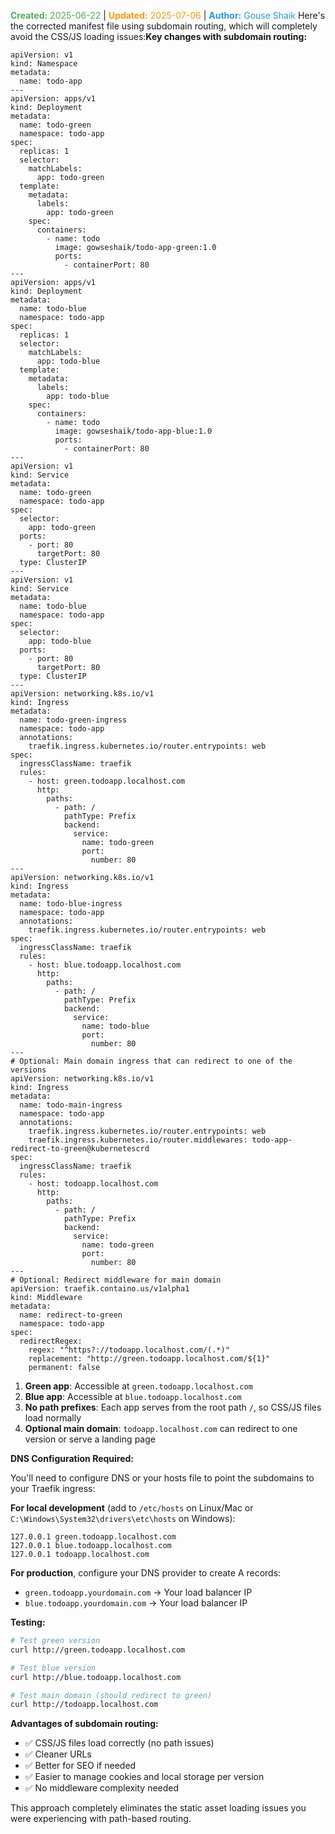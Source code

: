 <span style="color:#4caf50;"><b>Created:</b> 2025-06-22</span> | <span style="color:#ff9800;"><b>Updated:</b> 2025-07-06</span> | <span style="color:#2196f3;"><b>Author:</b> Gouse Shaik</span>
Here's the corrected manifest file using subdomain routing, which will completely avoid the CSS/JS loading issues:**Key changes with subdomain routing:**

```
apiVersion: v1
kind: Namespace
metadata:
  name: todo-app
---
apiVersion: apps/v1
kind: Deployment
metadata:
  name: todo-green
  namespace: todo-app
spec:
  replicas: 1
  selector:
    matchLabels:
      app: todo-green
  template:
    metadata:
      labels:
        app: todo-green
    spec:
      containers:
        - name: todo
          image: gowseshaik/todo-app-green:1.0
          ports:
            - containerPort: 80
---
apiVersion: apps/v1
kind: Deployment
metadata:
  name: todo-blue
  namespace: todo-app
spec:
  replicas: 1
  selector:
    matchLabels:
      app: todo-blue
  template:
    metadata:
      labels:
        app: todo-blue
    spec:
      containers:
        - name: todo
          image: gowseshaik/todo-app-blue:1.0
          ports:
            - containerPort: 80
---
apiVersion: v1
kind: Service
metadata:
  name: todo-green
  namespace: todo-app
spec:
  selector:
    app: todo-green
  ports:
    - port: 80
      targetPort: 80
  type: ClusterIP
---
apiVersion: v1
kind: Service
metadata:
  name: todo-blue
  namespace: todo-app
spec:
  selector:
    app: todo-blue
  ports:
    - port: 80
      targetPort: 80
  type: ClusterIP
---
apiVersion: networking.k8s.io/v1
kind: Ingress
metadata:
  name: todo-green-ingress
  namespace: todo-app
  annotations:
    traefik.ingress.kubernetes.io/router.entrypoints: web
spec:
  ingressClassName: traefik
  rules:
    - host: green.todoapp.localhost.com
      http:
        paths:
          - path: /
            pathType: Prefix
            backend:
              service:
                name: todo-green
                port:
                  number: 80
---
apiVersion: networking.k8s.io/v1
kind: Ingress
metadata:
  name: todo-blue-ingress
  namespace: todo-app
  annotations:
    traefik.ingress.kubernetes.io/router.entrypoints: web
spec:
  ingressClassName: traefik
  rules:
    - host: blue.todoapp.localhost.com
      http:
        paths:
          - path: /
            pathType: Prefix
            backend:
              service:
                name: todo-blue
                port:
                  number: 80
---
# Optional: Main domain ingress that can redirect to one of the versions
apiVersion: networking.k8s.io/v1
kind: Ingress
metadata:
  name: todo-main-ingress
  namespace: todo-app
  annotations:
    traefik.ingress.kubernetes.io/router.entrypoints: web
    traefik.ingress.kubernetes.io/router.middlewares: todo-app-redirect-to-green@kubernetescrd
spec:
  ingressClassName: traefik
  rules:
    - host: todoapp.localhost.com
      http:
        paths:
          - path: /
            pathType: Prefix
            backend:
              service:
                name: todo-green
                port:
                  number: 80
---
# Optional: Redirect middleware for main domain
apiVersion: traefik.containo.us/v1alpha1
kind: Middleware
metadata:
  name: redirect-to-green
  namespace: todo-app
spec:
  redirectRegex:
    regex: "^https?://todoapp.localhost.com/(.*)"
    replacement: "http://green.todoapp.localhost.com/${1}"
    permanent: false
```

1. **Green app**: Accessible at `green.todoapp.localhost.com`
2. **Blue app**: Accessible at `blue.todoapp.localhost.com`
3. **No path prefixes**: Each app serves from the root path `/`, so CSS/JS files load normally
4. **Optional main domain**: `todoapp.localhost.com` can redirect to one version or serve a landing page

**DNS Configuration Required:**

You'll need to configure DNS or your hosts file to point the subdomains to your Traefik ingress:

**For local development** (add to `/etc/hosts` on Linux/Mac or `C:\Windows\System32\drivers\etc\hosts` on Windows):

```
127.0.0.1 green.todoapp.localhost.com
127.0.0.1 blue.todoapp.localhost.com
127.0.0.1 todoapp.localhost.com
```

**For production**, configure your DNS provider to create A records:

- `green.todoapp.yourdomain.com` → Your load balancer IP
- `blue.todoapp.yourdomain.com` → Your load balancer IP

**Testing:**

```bash
# Test green version
curl http://green.todoapp.localhost.com

# Test blue version  
curl http://blue.todoapp.localhost.com

# Test main domain (should redirect to green)
curl http://todoapp.localhost.com
```

**Advantages of subdomain routing:**

- ✅ CSS/JS files load correctly (no path issues)
- ✅ Cleaner URLs
- ✅ Better for SEO if needed
- ✅ Easier to manage cookies and local storage per version
- ✅ No middleware complexity needed

This approach completely eliminates the static asset loading issues you were experiencing with path-based routing.